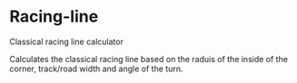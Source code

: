 # Racing-line
Classical racing line calculator

Calculates the classical racing line based on the raduis of the inside of the corner, track/road width and angle of the turn.
